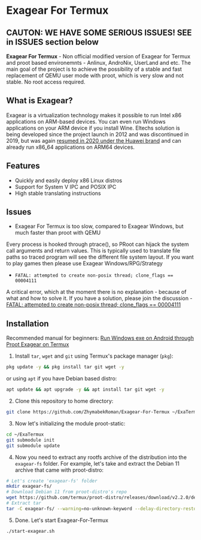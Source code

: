 # Exagear For Termux


## CAUTON: WE HAVE SOME SERIOUS ISSUES! SEE in ISSUES section below



**Exagear For Termux** - Non official modified version of Exagear for Termux and proot based environemnts - Anlinux, AndroNix, UserLand and etc. The main goal of the project is to achieve the possibility of a stable and fast replacement of QEMU user mode with proot, which is very slow and not stable. No root access required.

## What is Exagear?
Exagear is a virtualization technology makes it possible to run Intel x86 applications on ARM-based devices. You can even run Windows applications on your ARM device if you install Wine. Eltechs solution is being developed since the project launch in 2012 and was discontinued in 2019, but was again [resumed in 2020 under the Huawei brand](https://www.huaweicloud.com/kunpeng/software/exagear.html) and can already run x86_64 applications on ARM64 devices.

## Features
* Quickly and easily deploy x86 Linux distros
* Support for System V IPC and POSIX IPC
* High stable translating instructions

## Issues
* Exagear For Termux is too slow, compared to Exagear Windows, but much faster than proot with QEMU

Every process is hooked through ptrace(), so PRoot can hijack the system call arguments and return values. This is typically used to translate file paths so traced program will see the different file system layout. If you want to play games then please use Exagear Windows/RPG/Strategy

* `FATAL: attempted to create non-posix thread; clone_flags == 00004111`

A critical error, which at the moment there is no explanation - because of what and how to solve it. If you have a solution, please join the discussion - [FATAL: attempted to create non-posix thread; clone_flags == 00004111](https://github.com/ZhymabekRoman/Exagear-For-Termux/issues/16)

## Installation
Recommended manual for beginners: [Run Windows exe on Android through Proot Exagear on Termux](https://ivonblog.com/en-us/posts/termux-proot-exagear-wine/)

1) Install `tar`, `wget` and `git` using Termux's package manager (`pkg`):
```bash
pkg update -y && pkg install tar git wget -y
```
or using `apt` if you have Debian based distro:
```bash
apt update && apt upgrade -y && apt install tar git wget -y
```
2) Clone this repository to home directory:
```bash
git clone https://github.com/ZhymabekRoman/Exagear-For-Termux ~/ExaTermux
```
3) Now let's initializing the module proot-static:
```bash
cd ~/ExaTermux
git submodule init
git submodule update
```
4) Now you need to extract any rootfs archive of the distribution into the `exagear-fs` folder. For example, let's take and extract the Debian 11 archive that came with proot-distro:
```bash
# Let's create 'exagear-fs' folder
mkdir exagear-fs/
# Download Debian 11 from proot-distro's repo
wget https://github.com/termux/proot-distro/releases/download/v2.2.0/debian-i686-pd-v2.2.0.tar.xz
# Extract tar
tar -C exagear-fs/ --warning=no-unknown-keyword --delay-directory-restore --preserve-permissions -xvf debian-i686-pd-v2.2.0.tar.xz --exclude='dev'||:
```
5) Done. Let's start Exagear-For-Termux
```bash
./start-exagear.sh
```
